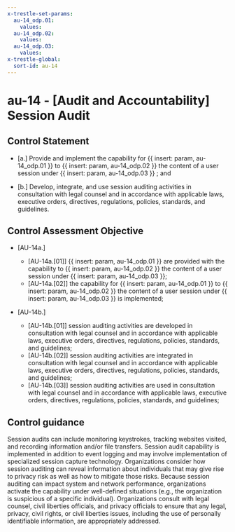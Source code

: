 ```yaml
---
x-trestle-set-params:
  au-14_odp.01:
    values:
  au-14_odp.02:
    values:
  au-14_odp.03:
    values:
x-trestle-global:
  sort-id: au-14
---
```


# au-14 - \[Audit and Accountability\] Session Audit

## Control Statement

- \[a.\] Provide and implement the capability for {{ insert: param, au-14_odp.01 }} to {{ insert: param, au-14_odp.02 }} the content of a user session under {{ insert: param, au-14_odp.03 }} ; and

- \[b.\] Develop, integrate, and use session auditing activities in consultation with legal counsel and in accordance with applicable laws, executive orders, directives, regulations, policies, standards, and guidelines.

## Control Assessment Objective

- \[AU-14a.\]

  - \[AU-14a.[01]\] {{ insert: param, au-14_odp.01 }} are provided with the capability to {{ insert: param, au-14_odp.02 }} the content of a user session under {{ insert: param, au-14_odp.03 }};
  - \[AU-14a.[02]\] the capability for {{ insert: param, au-14_odp.01 }} to {{ insert: param, au-14_odp.02 }} the content of a user session under {{ insert: param, au-14_odp.03 }} is implemented;

- \[AU-14b.\]

  - \[AU-14b.[01]\] session auditing activities are developed in consultation with legal counsel and in accordance with applicable laws, executive orders, directives, regulations, policies, standards, and guidelines;
  - \[AU-14b.[02]\] session auditing activities are integrated in consultation with legal counsel and in accordance with applicable laws, executive orders, directives, regulations, policies, standards, and guidelines;
  - \[AU-14b.[03]\] session auditing activities are used in consultation with legal counsel and in accordance with applicable laws, executive orders, directives, regulations, policies, standards, and guidelines;

## Control guidance

Session audits can include monitoring keystrokes, tracking websites visited, and recording information and/or file transfers. Session audit capability is implemented in addition to event logging and may involve implementation of specialized session capture technology. Organizations consider how session auditing can reveal information about individuals that may give rise to privacy risk as well as how to mitigate those risks. Because session auditing can impact system and network performance, organizations activate the capability under well-defined situations (e.g., the organization is suspicious of a specific individual). Organizations consult with legal counsel, civil liberties officials, and privacy officials to ensure that any legal, privacy, civil rights, or civil liberties issues, including the use of personally identifiable information, are appropriately addressed.
